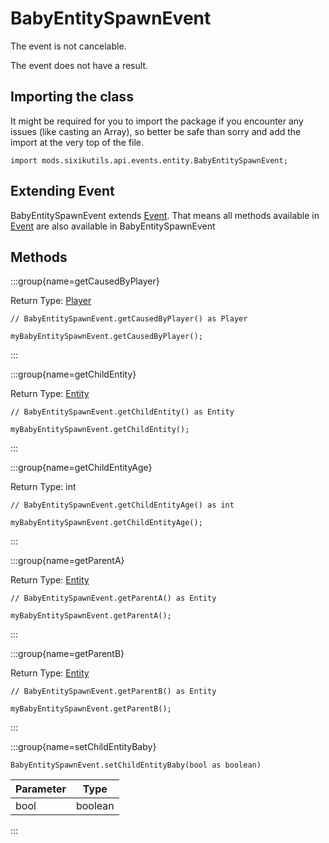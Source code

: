 # BabyEntitySpawnEvent

The event is not cancelable.

The event does not have a result.

## Importing the class

It might be required for you to import the package if you encounter any issues (like casting an Array), so better be safe than sorry and add the import at the very top of the file.
```zenscript
import mods.sixikutils.api.events.entity.BabyEntitySpawnEvent;
```


## Extending Event

BabyEntitySpawnEvent extends [Event](/forge/api/event/Event). That means all methods available in [Event](/forge/api/event/Event) are also available in BabyEntitySpawnEvent

## Methods

:::group{name=getCausedByPlayer}

Return Type: [Player](/mods/sixikutils/utils/entity/type/player/Player)

```zenscript
// BabyEntitySpawnEvent.getCausedByPlayer() as Player

myBabyEntitySpawnEvent.getCausedByPlayer();
```

:::

:::group{name=getChildEntity}

Return Type: [Entity](/mods/sixikutils/utils/entity/Entity)

```zenscript
// BabyEntitySpawnEvent.getChildEntity() as Entity

myBabyEntitySpawnEvent.getChildEntity();
```

:::

:::group{name=getChildEntityAge}

Return Type: int

```zenscript
// BabyEntitySpawnEvent.getChildEntityAge() as int

myBabyEntitySpawnEvent.getChildEntityAge();
```

:::

:::group{name=getParentA}

Return Type: [Entity](/mods/sixikutils/utils/entity/Entity)

```zenscript
// BabyEntitySpawnEvent.getParentA() as Entity

myBabyEntitySpawnEvent.getParentA();
```

:::

:::group{name=getParentB}

Return Type: [Entity](/mods/sixikutils/utils/entity/Entity)

```zenscript
// BabyEntitySpawnEvent.getParentB() as Entity

myBabyEntitySpawnEvent.getParentB();
```

:::

:::group{name=setChildEntityBaby}

```zenscript
BabyEntitySpawnEvent.setChildEntityBaby(bool as boolean)
```

| Parameter |  Type   |
|-----------|---------|
| bool      | boolean |


:::


